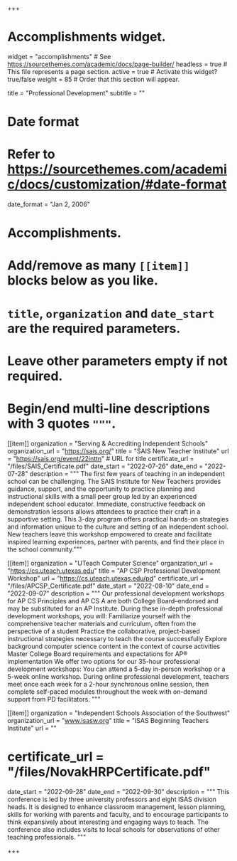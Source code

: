 +++
# Accomplishments widget.
widget = "accomplishments"  # See https://sourcethemes.com/academic/docs/page-builder/
headless = true  # This file represents a page section.
active = true  # Activate this widget? true/false
weight = 85  # Order that this section will appear.

title = "Professional Development"
subtitle = ""

# Date format
#   Refer to https://sourcethemes.com/academic/docs/customization/#date-format
date_format = "Jan 2, 2006"

# Accomplishments.
#   Add/remove as many `[[item]]` blocks below as you like.
#   `title`, `organization` and `date_start` are the required parameters.
#   Leave other parameters empty if not required.
#   Begin/end multi-line descriptions with 3 quotes `"""`.

[[item]]
  organization = "Serving & Accrediting Independent Schools"
  organization_url = "https://sais.org/"
  title = "SAIS New Teacher Institute"
  url = "https://sais.org/event/22inttn" # URL for title
  certificate_url = "/files/SAIS_Certificate.pdf"
  date_start = "2022-07-26"
  date_end = "2022-07-28"
  description = """
  The first few years of teaching in an independent school can be challenging. The SAIS Institute for New Teachers provides guidance, support, and the opportunity to practice planning and instructional skills with a small peer group led by an experienced independent school educator. Immediate, constructive feedback on demonstration lessons allows attendees to practice their craft in a supportive setting. This 3-day program offers practical hands-on strategies and information unique to the culture and setting of an independent school. New teachers leave this workshop empowered to create and facilitate inspired learning experiences, partner with parents, and find their place in the school community."""

[[item]]
  organization = "UTeach Computer Science"
  organization_url = "https://cs.uteach.utexas.edu"
  title = "AP CSP Professional Development Workshop"
  url = "https://cs.uteach.utexas.edu/pd"
  certificate_url = "/files/APCSP_Certificate.pdf"
  date_start = "2022-08-10"
  date_end = "2022-09-07"
  description = """
  Our professional development workshops for AP CS Principles and AP CS A are both College Board–endorsed and may be substituted for an AP Institute. During these in-depth professional development workshops, you will: Familiarize yourself with the comprehensive teacher materials and curriculum, often from the perspective of a student Practice the collaborative, project-based instructional strategies necessary to teach the course successfully Explore background computer science content in the context of course activities Master College Board requirements and expectations for AP® implementation We offer two options for our 35-hour professional development workshops: You can attend a 5-day in-person workshop or a 5-week online workshop. During online professional development, teachers meet once each week for a 2-hour synchronous online session, then complete self-paced modules throughout the week with on-demand support from PD facilitators.
  """
  
[[item]]
  organization = "Independent Schools Association of the Southwest"
  organization_url = "www.isasw.org"
  title = "ISAS Beginning Teachers Institute"
  url = ""
  # certificate_url = "/files/NovakHRPCertificate.pdf"
  date_start = "2022-09-28"
  date_end = "2022-09-30"
  description = """
  This conference is led by three university professors and eight ISAS division heads. It is designed to enhance classroom management, lesson planning, skills for working with parents and faculty, and to encourage participants to think expansively about interesting and engaging ways to teach. The conference also includes visits to local schools for observations of other teaching professionals.
  """

+++

